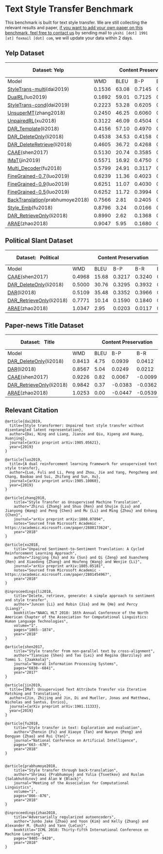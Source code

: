 # Text Style Transfer Benchmark

This benchmark is built for text style transfer. We are still collecting the relevant results and paper, <u>if you want to add your own paper on this benchmark, feel free to contact us</u> by sending mail to `ykshi [dot] 1991 [at] foxmail [dot] com`, we will update your data within 2 days. 

## Yelp Dataset

<table class="tg">
<thead>
  <tr>
    <th class="tg-9wq8">Dataset:&nbsp;Yelp</th>
    <th class="tg-9wq8" colspan="5">Content Preservation</th>
    <th class="tg-9wq8" colspan="3">Naturalness</th>
    <th class="tg-9wq8" colspan="2">Transfer Intensity</th>
  </tr>
</thead>
<tbody>
  <tr>
    <td class="tg-9wq8">Model</td>
    <td class="tg-9wq8">WMD</td>
    <td class="tg-9wq8">BLEU</td>
    <td class="tg-9wq8">B-P</td>
    <td class="tg-9wq8">B-R</td>
    <td class="tg-9wq8">B-F1</td>
    <td class="tg-9wq8">N-A</td>
    <td class="tg-9wq8">N-C</td>
    <td class="tg-9wq8">N-D</td>
    <td class="tg-9wq8">ACCU</td>
    <td class="tg-9wq8">EMD</td>
  </tr>
  <tr>
    <td class="tg-9wq8"><a href="https://arxiv.org/pdf/1905.05621" target="_blank" rel="noopener noreferrer">StyleTrans-multi</a>(dai2019)</td>
    <td class="tg-9wq8">0.1536</td>
    <td class="tg-9wq8">63.08</td>
    <td class="tg-9wq8">0.7145</td>
    <td class="tg-9wq8">0.7203</td>
    <td class="tg-9wq8">0.7175</td>
    <td class="tg-9wq8">0.6133</td>
    <td class="tg-9wq8">0.9102</td>
    <td class="tg-9wq8">0.6909</td>
    <td class="tg-9wq8">0.8730</td>
    <td class="tg-9wq8">0.8316</td>
  </tr>
  <tr>
    <td class="tg-9wq8"><a href="https://arxiv.org/pdf/1905.10060" target="_blank" rel="noopener noreferrer">DualRL</a>(luo2019)</td>
    <td class="tg-9wq8">0.1692</td>
    <td class="tg-9wq8">59.01</td>
    <td class="tg-9wq8">0.7125</td>
    <td class="tg-9wq8">0.6988</td>
    <td class="tg-9wq8">0.7057</td>
    <td class="tg-9wq8">0.5517</td>
    <td class="tg-9wq8">0.8996</td>
    <td class="tg-9wq8">0.6768</td>
    <td class="tg-9wq8">0.9050</td>
    <td class="tg-9wq8">0.8675</td>
  </tr>
  <tr>
    <td class="tg-9wq8"><a href="https://arxiv.org/pdf/1905.05621" target="_blank" rel="noopener noreferrer">StyleTrans-cond</a>(dai2019)</td>
    <td class="tg-9wq8">0.2223</td>
    <td class="tg-9wq8">53.28</td>
    <td class="tg-9wq8">0.6205</td>
    <td class="tg-9wq8">0.6475</td>
    <td class="tg-9wq8">0.6341</td>
    <td class="tg-9wq8">0.6312</td>
    <td class="tg-9wq8">0.9109</td>
    <td class="tg-9wq8">0.6654</td>
    <td class="tg-9wq8">0.9290</td>
    <td class="tg-9wq8">0.8815</td>
  </tr>
  <tr>
    <td class="tg-9wq8"><a href="https://arxiv.org/pdf/1808.07894" target="_blank" rel="noopener noreferrer">UnsuperMT</a>(zhang2018)</td>
    <td class="tg-9wq8">0.2450</td>
    <td class="tg-9wq8">46.25</td>
    <td class="tg-9wq8">0.6060</td>
    <td class="tg-9wq8">0.6206</td>
    <td class="tg-9wq8">0.6134</td>
    <td class="tg-9wq8">0.5755</td>
    <td class="tg-9wq8">0.9040</td>
    <td class="tg-9wq8">0.6625</td>
    <td class="tg-9wq8">0.9770</td>
    <td class="tg-9wq8">0.9372</td>
  </tr>
  <tr>
    <td class="tg-9wq8"><a href="https://arxiv.org/pdf/1805.05181" target="_blank" rel="noopener noreferrer">UnpairedRL</a>(xu2018)</td>
    <td class="tg-9wq8">0.3122</td>
    <td class="tg-9wq8">46.09</td>
    <td class="tg-9wq8">0.4504</td>
    <td class="tg-9wq8">0.4709</td>
    <td class="tg-9wq8">0.4612</td>
    <td class="tg-9wq8">0.7136</td>
    <td class="tg-9wq8">0.9035</td>
    <td class="tg-9wq8">0.6493</td>
    <td class="tg-9wq8">0.5340</td>
    <td class="tg-9wq8">0.4989</td>
  </tr>
  <tr>
    <td class="tg-9wq8"><a href="https://arxiv.org/pdf/1804.06437" target="_blank" rel="noopener noreferrer">DAR_Template</a>(li2018)</td>
    <td class="tg-9wq8">0.4156</td>
    <td class="tg-9wq8">57.10</td>
    <td class="tg-9wq8">0.4970</td>
    <td class="tg-9wq8">0.5406</td>
    <td class="tg-9wq8">0.5185</td>
    <td class="tg-9wq8">0.6370</td>
    <td class="tg-9wq8">0.8984</td>
    <td class="tg-9wq8">0.6299</td>
    <td class="tg-9wq8">0.8410</td>
    <td class="tg-9wq8">0.7948</td>
  </tr>
  <tr>
    <td class="tg-9wq8"><a href="https://arxiv.org/pdf/1804.06437" target="_blank" rel="noopener noreferrer">DAR_DeleteOnly</a>(li2018)</td>
    <td class="tg-9wq8">0.4538</td>
    <td class="tg-9wq8">34.53</td>
    <td class="tg-9wq8">0.4158</td>
    <td class="tg-9wq8">0.4823</td>
    <td class="tg-9wq8">0.4490</td>
    <td class="tg-9wq8">0.6345</td>
    <td class="tg-9wq8">0.9072</td>
    <td class="tg-9wq8">0.5511</td>
    <td class="tg-9wq8">0.8750</td>
    <td class="tg-9wq8">0.8297</td>
  </tr>
  <tr>
    <td class="tg-9wq8"><a href="https://arxiv.org/pdf/1804.06437" target="_blank" rel="noopener noreferrer">DAR_DeleteRetrieve</a>(li2018)</td>
    <td class="tg-9wq8">0.4605</td>
    <td class="tg-9wq8">36.72</td>
    <td class="tg-9wq8">0.4268</td>
    <td class="tg-9wq8">0.4799</td>
    <td class="tg-9wq8">0.4534</td>
    <td class="tg-9wq8">0.6564</td>
    <td class="tg-9wq8">0.9359</td>
    <td class="tg-9wq8">0.5620</td>
    <td class="tg-9wq8">0.9010</td>
    <td class="tg-9wq8">0.8550</td>
  </tr>
  <tr>
    <td class="tg-9wq8"><a href="http://papers.nips.cc/paper/7259-style-transfer-from-non-parallel-text-by-cross-alignment.pdf" target="_blank" rel="noopener noreferrer">CAAE</a>(shen2017)</td>
    <td class="tg-9wq8">0.5130</td>
    <td class="tg-9wq8">20.74</td>
    <td class="tg-9wq8">0.3585</td>
    <td class="tg-9wq8">0.3825</td>
    <td class="tg-9wq8">0.3710</td>
    <td class="tg-9wq8">0.4139</td>
    <td class="tg-9wq8">0.7006</td>
    <td class="tg-9wq8">0.5999</td>
    <td class="tg-9wq8">0.7490</td>
    <td class="tg-9wq8">0.7029</td>
  </tr>
  <tr>
    <td class="tg-9wq8"><a href="https://arxiv.org/pdf/1901.11333" target="_blank" rel="noopener noreferrer">IMaT</a>(jin2019)</td>
    <td class="tg-9wq8">0.5571</td>
    <td class="tg-9wq8">16.92</td>
    <td class="tg-9wq8">0.4750</td>
    <td class="tg-9wq8">0.4249</td>
    <td class="tg-9wq8">0.4501</td>
    <td class="tg-9wq8">0.4878</td>
    <td class="tg-9wq8">0.8407</td>
    <td class="tg-9wq8">0.6691</td>
    <td class="tg-9wq8">0.8710</td>
    <td class="tg-9wq8">0.8198</td>
  </tr>
  <tr>
    <td class="tg-9wq8"><a href="https://www.aaai.org/ocs/index.php/AAAI/AAAI18/paper/viewPDFInterstitial/17015/15745" target="_blank" rel="noopener noreferrer">Multi_Decoder</a>(fu2018)</td>
    <td class="tg-9wq8">0.5799</td>
    <td class="tg-9wq8">24.91</td>
    <td class="tg-9wq8">0.3117</td>
    <td class="tg-9wq8">0.3315</td>
    <td class="tg-9wq8">0.3223</td>
    <td class="tg-9wq8">0.4829</td>
    <td class="tg-9wq8">0.8394</td>
    <td class="tg-9wq8">0.6365</td>
    <td class="tg-9wq8">0.6810</td>
    <td class="tg-9wq8">0.6340</td>
  </tr>
  <tr>
    <td class="tg-9wq8"><a href="https://www.aclweb.org/anthology/P19-1194.pdf" target="_blank" rel="noopener noreferrer">FineGrained-0.7</a>(luo2019)</td>
    <td class="tg-9wq8">0.6239</td>
    <td class="tg-9wq8">11.36</td>
    <td class="tg-9wq8">0.4023</td>
    <td class="tg-9wq8">0.3404</td>
    <td class="tg-9wq8">0.3717</td>
    <td class="tg-9wq8">0.3665</td>
    <td class="tg-9wq8">0.7125</td>
    <td class="tg-9wq8">0.5332</td>
    <td class="tg-9wq8">0.3960</td>
    <td class="tg-9wq8">0.3621</td>
  </tr>
  <tr>
    <td class="tg-9wq8"><a href="https://www.aclweb.org/anthology/P19-1194.pdf" target="_blank" rel="noopener noreferrer">FineGrained-0.9</a>(luo2019)</td>
    <td class="tg-9wq8">0.6251</td>
    <td class="tg-9wq8">11.07</td>
    <td class="tg-9wq8">0.4030</td>
    <td class="tg-9wq8">0.3389</td>
    <td class="tg-9wq8">0.3713</td>
    <td class="tg-9wq8">0.3668</td>
    <td class="tg-9wq8">0.7148</td>
    <td class="tg-9wq8">0.5231</td>
    <td class="tg-9wq8">0.4180</td>
    <td class="tg-9wq8">0.3926</td>
  </tr>
  <tr>
    <td class="tg-9wq8"><a href="https://www.aclweb.org/anthology/P19-1194.pdf" target="_blank" rel="noopener noreferrer">FineGrained-0.5</a>(luo2019)</td>
    <td class="tg-pb0m">0.6252</td>
    <td class="tg-pb0m">11.72</td>
    <td class="tg-pb0m">0.3994</td>
    <td class="tg-pb0m">0.3436</td>
    <td class="tg-pb0m">0.3718</td>
    <td class="tg-pb0m">0.3608</td>
    <td class="tg-pb0m">0.7254</td>
    <td class="tg-pb0m">0.5395</td>
    <td class="tg-pb0m">0.3280</td>
    <td class="tg-pb0m">0.2985</td>
  </tr>
  <tr>
    <td class="tg-9wq8"><a href="https://arxiv.org/pdf/1804.09000" target="_blank" rel="noopener noreferrer">BackTranslation</a>(prabhumoye2018)</td>
    <td class="tg-9wq8">0.7566</td>
    <td class="tg-9wq8">2.81</td>
    <td class="tg-9wq8">0.2405</td>
    <td class="tg-9wq8">0.2024</td>
    <td class="tg-9wq8">0.2220</td>
    <td class="tg-9wq8">0.3686</td>
    <td class="tg-9wq8">0.5392</td>
    <td class="tg-9wq8">0.4754</td>
    <td class="tg-9wq8">0.9500</td>
    <td class="tg-9wq8">0.9117</td>
  </tr>
  <tr>
    <td class="tg-9wq8"><a href="https://www.aaai.org/ocs/index.php/AAAI/AAAI18/paper/viewPDFInterstitial/17015/15745" target="_blank" rel="noopener noreferrer">Style_Emb</a>(fu2018)</td>
    <td class="tg-9wq8">0.8796</td>
    <td class="tg-9wq8">3.24</td>
    <td class="tg-9wq8">0.0166</td>
    <td class="tg-9wq8">0.0673</td>
    <td class="tg-9wq8">0.0429</td>
    <td class="tg-9wq8">0.5788</td>
    <td class="tg-9wq8">0.9075</td>
    <td class="tg-9wq8">0.6450</td>
    <td class="tg-9wq8">0.4490</td>
    <td class="tg-9wq8">0.4119</td>
  </tr>
  <tr>
    <td class="tg-9wq8"><a href="https://arxiv.org/pdf/1804.06437" target="_blank" rel="noopener noreferrer">DAR_RetrieveOnly</a>(li2018)</td>
    <td class="tg-9wq8">0.8990</td>
    <td class="tg-9wq8">2.62</td>
    <td class="tg-9wq8">0.1368</td>
    <td class="tg-9wq8">0.1818</td>
    <td class="tg-9wq8">0.1598</td>
    <td class="tg-9wq8">0.8067</td>
    <td class="tg-9wq8">0.9717</td>
    <td class="tg-9wq8">0.7211</td>
    <td class="tg-9wq8">0.9610</td>
    <td class="tg-9wq8">0.9010</td>
  </tr>
  <tr>
    <td class="tg-9wq8"><a href="http://proceedings.mlr.press/v80/zhao18b/zhao18b.pdf" target="_blank" rel="noopener noreferrer">ARAE</a>(zhao2018)</td>
    <td class="tg-9wq8">0.9047</td>
    <td class="tg-9wq8">5.95</td>
    <td class="tg-9wq8">0.1680</td>
    <td class="tg-9wq8">0.1478</td>
    <td class="tg-9wq8">0.1584</td>
    <td class="tg-9wq8">0.4476</td>
    <td class="tg-9wq8">0.8120</td>
    <td class="tg-9wq8">0.6969</td>
    <td class="tg-9wq8">0.8278</td>
    <td class="tg-9wq8">0.7880</td>
  </tr>
</tbody>
</table>



## Political Slant Dataset

<table class="tg">
<thead>
  <tr>
    <th class="tg-wa1i">Dataset:&nbsp;&nbsp;&nbsp;Political</th>
    <th class="tg-wa1i" colspan="5">Content Preservation</th>
    <th class="tg-wa1i" colspan="3">Naturalness</th>
    <th class="tg-wa1i" colspan="2">Transfer Intensity</th>
  </tr>
</thead>
<tbody>
  <tr>
    <td class="tg-wa1i">Model</td>
    <td class="tg-wa1i">WMD</td>
    <td class="tg-wa1i">BLEU</td>
    <td class="tg-wa1i">B-P</td>
    <td class="tg-wa1i">B-R</td>
    <td class="tg-wa1i">B-F1</td>
    <td class="tg-wa1i">N-A</td>
    <td class="tg-wa1i">N-C</td>
    <td class="tg-wa1i">N-D</td>
    <td class="tg-wa1i">ACCU</td>
    <td class="tg-wa1i">EMD</td>
  </tr>
  <tr>
    <td class="tg-9wq8"><a href="http://papers.nips.cc/paper/7259-style-transfer-from-non-parallel-text-by-cross-alignment.pdf" target="_blank" rel="noopener noreferrer">CAAE</a>(shen2017)</td>
    <td class="tg-nrix">0.4968</td>
    <td class="tg-nrix">15.68</td>
    <td class="tg-nrix">0.3217</td>
    <td class="tg-nrix">0.3240</td>
    <td class="tg-nrix">0.3230</td>
    <td class="tg-nrix">0.2715</td>
    <td class="tg-nrix">0.7052</td>
    <td class="tg-nrix">0.7370</td>
    <td class="tg-nrix">0.828</td>
    <td class="tg-nrix">0.8259</td>
  </tr>
  <tr>
    <td class="tg-9wq8"><a href="https://arxiv.org/pdf/1804.06437" target="_blank" rel="noopener noreferrer">DAR_DeleteOnly</a>(li2018)</td>
    <td class="tg-nrix">0.5000</td>
    <td class="tg-nrix">30.76</td>
    <td class="tg-nrix">0.3295</td>
    <td class="tg-nrix">0.3932</td>
    <td class="tg-nrix">0.3605</td>
    <td class="tg-nrix">0.3155</td>
    <td class="tg-nrix">0.8534</td>
    <td class="tg-nrix">0.6490</td>
    <td class="tg-nrix">0.958</td>
    <td class="tg-nrix">0.9565</td>
  </tr>
  <tr>
    <td class="tg-9wq8"><a href="https://arxiv.org/pdf/1804.06437" target="_blank" rel="noopener noreferrer">DAR</a>(li2018)</td>
    <td class="tg-nrix">0.5109</td>
    <td class="tg-nrix">35.48</td>
    <td class="tg-nrix">0.3352</td>
    <td class="tg-nrix">0.3966</td>
    <td class="tg-nrix">0.3649</td>
    <td class="tg-nrix">0.3190</td>
    <td class="tg-nrix">0.8472</td>
    <td class="tg-nrix">0.7081</td>
    <td class="tg-nrix">0.977</td>
    <td class="tg-nrix">0.9747</td>
  </tr>
  <tr>
    <td class="tg-9wq8"><a href="https://arxiv.org/pdf/1804.06437" target="_blank" rel="noopener noreferrer">DAR_RetrieveOnly</a>(li2018)</td>
    <td class="tg-nrix">0.7771</td>
    <td class="tg-nrix">10.14</td>
    <td class="tg-nrix">0.1590</td>
    <td class="tg-nrix">0.1840</td>
    <td class="tg-nrix">0.1709</td>
    <td class="tg-nrix">0.3219</td>
    <td class="tg-nrix">0.7854</td>
    <td class="tg-nrix">0.7271</td>
    <td class="tg-nrix">0.998</td>
    <td class="tg-nrix">0.9960</td>
  </tr>
  <tr>
    <td class="tg-9wq8"><a href="http://proceedings.mlr.press/v80/zhao18b/zhao18b.pdf" target="_blank" rel="noopener noreferrer">ARAE</a>(zhao2018)</td>
    <td class="tg-nrix">1.0347</td>
    <td class="tg-nrix">2.95</td>
    <td class="tg-nrix">0.0203</td>
    <td class="tg-nrix">0.0117</td>
    <td class="tg-nrix">0.0158</td>
    <td class="tg-nrix">0.3092</td>
    <td class="tg-nrix">0.7763</td>
    <td class="tg-nrix">0.7333</td>
    <td class="tg-nrix">0.944</td>
    <td class="tg-nrix">0.9412</td>
  </tr>
</tbody>
</table>



##  Paper-news Title Dataset

<table class="tg">
<thead>
  <tr>
    <th class="tg-uzvj">Dataset:&nbsp;&nbsp;&nbsp;Title</th>
    <th class="tg-uzvj" colspan="5">Content Preservation</th>
    <th class="tg-uzvj" colspan="3">Naturalness</th>
    <th class="tg-uzvj" colspan="2">Transfer Intensity</th>
  </tr>
</thead>
<tbody>
  <tr>
    <td class="tg-uzvj">Model</td>
    <td class="tg-uzvj">WMD</td>
    <td class="tg-uzvj">BLEU</td>
    <td class="tg-uzvj">B-P</td>
    <td class="tg-uzvj">B-R</td>
    <td class="tg-uzvj">B-F1</td>
    <td class="tg-uzvj">N-A</td>
    <td class="tg-uzvj">N-C</td>
    <td class="tg-uzvj">N-D</td>
    <td class="tg-uzvj">ACCU</td>
    <td class="tg-uzvj">EMD</td>
  </tr>
  <tr>
    <td class="tg-9wq8"><a href="https://arxiv.org/pdf/1804.06437" target="_blank" rel="noopener noreferrer">DAR_DeleteOnly</a>(li2018)</td>
    <td class="tg-9wq8">0.8413</td>
    <td class="tg-9wq8">4.75</td>
    <td class="tg-9wq8">0.0939</td>
    <td class="tg-9wq8">0.0412</td>
    <td class="tg-9wq8">0.0677</td>
    <td class="tg-9wq8">0.3912</td>
    <td class="tg-9wq8">0.8374</td>
    <td class="tg-9wq8">0.4495</td>
    <td class="tg-9wq8">0.881</td>
    <td class="tg-9wq8">0.8687</td>
  </tr>
  <tr>
    <td class="tg-9wq8"><a href="https://arxiv.org/pdf/1804.06437" target="_blank" rel="noopener noreferrer">DAR</a>(li2018)</td>
    <td class="tg-9wq8">0.8567</td>
    <td class="tg-9wq8">5.04</td>
    <td class="tg-9wq8">0.0249</td>
    <td class="tg-9wq8">0.0212</td>
    <td class="tg-9wq8">0.0234</td>
    <td class="tg-9wq8">0.2462</td>
    <td class="tg-9wq8">0.7387</td>
    <td class="tg-9wq8">0.4625</td>
    <td class="tg-9wq8">0.933</td>
    <td class="tg-9wq8">0.9234</td>
  </tr>
  <tr>
    <td class="tg-9wq8"><a href="http://papers.nips.cc/paper/7259-style-transfer-from-non-parallel-text-by-cross-alignment.pdf" target="_blank" rel="noopener noreferrer">CAAE</a>(shen2017)</td>
    <td class="tg-9wq8">0.9226</td>
    <td class="tg-9wq8">0.82</td>
    <td class="tg-9wq8">0.0067</td>
    <td class="tg-9wq8">-0.0099</td>
    <td class="tg-9wq8">-0.0008</td>
    <td class="tg-9wq8">0.2167</td>
    <td class="tg-9wq8">0.5627</td>
    <td class="tg-9wq8">0.4422</td>
    <td class="tg-9wq8">0.972</td>
    <td class="tg-9wq8">0.9612</td>
  </tr>
  <tr>
    <td class="tg-9wq8"><a href="https://arxiv.org/pdf/1804.06437" target="_blank" rel="noopener noreferrer">DAR_RetrieveOnly</a>(li2018)</td>
    <td class="tg-9wq8">0.9842</td>
    <td class="tg-9wq8">0.37</td>
    <td class="tg-9wq8">-0.0383</td>
    <td class="tg-9wq8">-0.0362</td>
    <td class="tg-9wq8">-0.0365</td>
    <td class="tg-9wq8">0.1490</td>
    <td class="tg-9wq8">0.5701</td>
    <td class="tg-9wq8">0.4261</td>
    <td class="tg-9wq8">0.995</td>
    <td class="tg-9wq8">0.9856</td>
  </tr>
  <tr>
    <td class="tg-9wq8"><a href="http://proceedings.mlr.press/v80/zhao18b/zhao18b.pdf" target="_blank" rel="noopener noreferrer">ARAE</a>(zhao2018)</td>
    <td class="tg-9wq8">1.0253</td>
    <td class="tg-9wq8">0.00</td>
    <td class="tg-9wq8">-0.0447</td>
    <td class="tg-9wq8">-0.0539</td>
    <td class="tg-9wq8">-0.0486</td>
    <td class="tg-9wq8">0.2318</td>
    <td class="tg-9wq8">0.6061</td>
    <td class="tg-9wq8">0.4765</td>
    <td class="tg-9wq8">0.989</td>
    <td class="tg-9wq8">0.9782</td>
  </tr>
</tbody>
</table>




## Relevant Citation
```
@article{dai2019,
  title={Style transformer: Unpaired text style transfer without disentangled latent representation},
  author={Dai, Ning and Liang, Jianze and Qiu, Xipeng and Huang, Xuanjing},
  journal={arXiv preprint arXiv:1905.05621},
  year={2019}
}

@article{luo2019,
  title={A dual reinforcement learning framework for unsupervised text style transfer},
  author={Luo, Fuli and Li, Peng and Zhou, Jie and Yang, Pengcheng and Chang, Baobao and Sui, Zhifang and Sun, Xu},
  journal={arXiv preprint arXiv:1905.10060},
  year={2019}
}

@article{zhang2018,
	title="Style Transfer as Unsupervised Machine Translation",
	author="Zhirui {Zhang} and Shuo {Ren} and Shujie {Liu} and Jianyong {Wang} and Peng {Chen} and Mu {Li} and Ming {Zhou} and Enhong {Chen}",
	journal="arXiv preprint arXiv:1808.07894",
	notes="Sourced from Microsoft Academic - https://academic.microsoft.com/paper/2888173624",
	year="2018"
}

@article{xu2018,
	title="Unpaired Sentiment-to-Sentiment Translation: A Cycled Reinforcement Learning Approach",
	author="Jingjing {Xu} and Xu {Sun} and Qi {Zeng} and Xuancheng {Ren} and Xiaodong {Zhang} and Houfeng {Wang} and Wenjie {Li}",
	journal="arXiv preprint arXiv:1805.05181",
	notes="Sourced from Microsoft Academic - https://academic.microsoft.com/paper/2801454967",
	year="2018"
}

@inproceedings{li2018,
	title="Delete, retrieve, generate: A simple approach to sentiment and style transfer",
	author="Juncen {Li} and Robin {Jia} and He {He} and Percy {Liang}",
	booktitle="NAACL HLT 2018: 16th Annual Conference of the North American Chapter of the Association for Computational Linguistics: Human Language Technologies",
	volume="1",
	pages="1865--1874",
	year="2018"
}

@article{shen2017,
	title="Style transfer from non-parallel text by cross-alignment",
	author="Tianxiao {Shen} and Tao {Lei} and Regina {Barzilay} and Tommi S. {Jaakkola}",
	journal="Neural Information Processing Systems",
	pages="6830--6841",
	year="2017"
}

@article{jin2019,
  title={IMaT: Unsupervised Text Attribute Transfer via Iterative Matching and Translation},
  author={Jin, Zhijing and Jin, Di and Mueller, Jonas and Matthews, Nicholas and Santus, Enrico},
  journal={arXiv preprint arXiv:1901.11333},
  year={2019}
}

@article{fu2018,
	title="Style transfer in text: Exploration and evaluation",
	author="Zhenxin {Fu} and Xiaoye {Tan} and Nanyun {Peng} and Dongyan {Zhao} and Rui {Yan}",
	journal="National Conference on Artificial Intelligence",
	pages="663--670",
	year="2018"
}


@article{prabhumoye2018,
	title="Style transfer through back-translation",
	author="Shrimai {Prabhumoye} and Yulia {Tsvetkov} and Ruslan {Salakhutdinov} and Alan W {Black}",
	journal="Meeting of the Association for Computational Linguistics",
	volume="1",
	pages="866--876",
	year="2018"
}

@inproceedings{zhao2018,
	title="Adversarially regularized autoencoders",
	author="Junbo Jake {Zhao} and Yoon {Kim} and Kelly {Zhang} and Alexander M. {Rush} and Yann {LeCun}",
	booktitle="ICML 2018: Thirty-fifth International Conference on Machine Learning",
	pages="9405--9420",
	year="2018"
}
```







